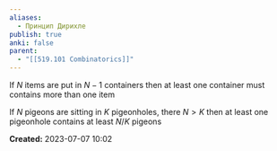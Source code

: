 ```yaml
---
aliases:
  - Принцип Дирихле
publish: true
anki: false
parent:
  - "[[519.101 Combinatorics]]"
---
```

If $N$ items are put in $N-1$ containers then at least one container must contains more than one item

If $N$ pigeons are sitting in $K$ pigeonholes, there $N > K$ then at least one pigeonhole contains at least $N/K$ pigeons











**Created:** 2023-07-07 10:02